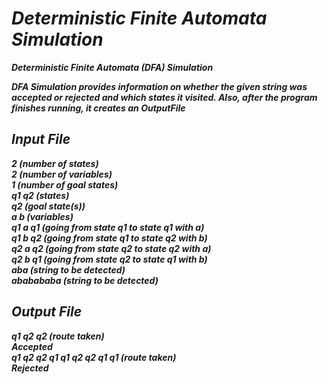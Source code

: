 # _Deterministic Finite Automata Simulation_
***Deterministic Finite Automata (DFA) Simulation***

***DFA Simulation provides information on whether the given string was accepted or rejected and which states it visited. Also, after the program finishes running, it creates an OutputFile***

## _Input File_
***2 (number of states)<br>
2 (number of variables)<br>
1 (number of goal states)<br>
q1 q2 (states)<br>
q2 (goal state(s))<br>
a b (variables)<br>
q1 a q1 (going from state q1 to state q1 with a)<br>
q1 b q2 (going from state q1 to state q2 with b)<br>
q2 a q2 (going from state q2 to state q2 with a)<br>
q2 b q1 (going from state q2 to state q1 with b)<br>
aba (string to be detected)<br>
ababababa (string to be detected)***

## _Output File_
***q1 q2 q2 (route taken)<br>
Accepted<br>
q1 q2 q2 q1 q1 q2 q2 q1 q1 (route taken)<br>
Rejected***

